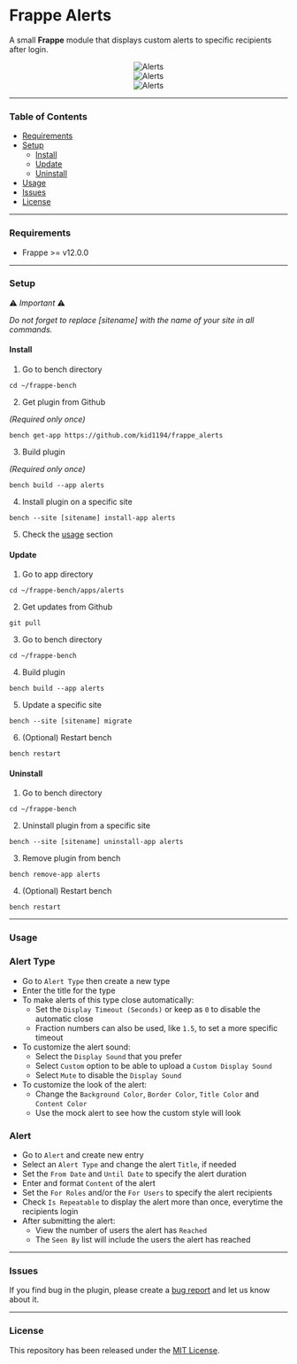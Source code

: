 # Frappe Alerts

A small **Frappe** module that displays custom alerts to specific recipients after login.

<div style="width:100%;text-align:center">
    <img src="https://github.com/kid1194/frappe_alerts/blob/main/images/notice-alert-mobile.png?raw=true" alt="Alerts"/>
</div>
<div style="width:100%;text-align:center">
    <img src="https://github.com/kid1194/frappe_alerts/blob/main/images/warning-alert-mobile.png?raw=true" alt="Alerts"/>
</div>
<div style="width:100%;text-align:center">
    <img src="https://github.com/kid1194/frappe_alerts/blob/main/images/urgent-alert-mobile.png?raw=true" alt="Alerts"/>
</div>

---

### Table of Contents
- [Requirements](#requirements)
- [Setup](#setup)
  - [Install](#install)
  - [Update](#update)
  - [Uninstall](#uninstall)
- [Usage](#usage)
- [Issues](#issues)
- [License](#license)

---

### Requirements
- Frappe >= v12.0.0

---

### Setup

⚠️ *Important* ⚠️

*Do not forget to replace [sitename] with the name of your site in all commands.*

#### Install
1. Go to bench directory

```
cd ~/frappe-bench
```

2. Get plugin from Github

*(Required only once)*

```
bench get-app https://github.com/kid1194/frappe_alerts
```

3. Build plugin

*(Required only once)*

```
bench build --app alerts
```

4. Install plugin on a specific site

```
bench --site [sitename] install-app alerts
```

5. Check the [usage](#usage) section

#### Update
1. Go to app directory

```
cd ~/frappe-bench/apps/alerts
```

2. Get updates from Github

```
git pull
```

3. Go to bench directory

```
cd ~/frappe-bench
```

4. Build plugin

```
bench build --app alerts
```

5. Update a specific site

```
bench --site [sitename] migrate
```

6. (Optional) Restart bench

```
bench restart
```

#### Uninstall
1. Go to bench directory

```
cd ~/frappe-bench
```

2. Uninstall plugin from a specific site

```
bench --site [sitename] uninstall-app alerts
```

3. Remove plugin from bench

```
bench remove-app alerts
```

4. (Optional) Restart bench

```
bench restart
```

---

### Usage
### Alert Type
- Go to `Alert Type` then create a new type
- Enter the title for the type
- To make alerts of this type close automatically:
  - Set the `Display Timeout (Seconds)` or keep as `0` to disable the automatic close
  - Fraction numbers can also be used, like `1.5`, to set a more specific timeout
- To customize the alert sound:
  - Select the `Display Sound` that you prefer
  - Select `Custom` option to be able to upload a `Custom Display Sound`
  - Select `Mute` to disable the `Display Sound`
- To customize the look of the alert:
  - Change the `Background Color`, `Border Color`, `Title Color` and `Content Color`
  - Use the mock alert to see how the custom style will look

### Alert
- Go to `Alert` and create new entry
- Select an `Alert Type` and change the alert `Title`, if needed
- Set the `From Date` and `Until Date` to specify the alert duration
- Enter and format `Content` of the alert
- Set the `For Roles` and/or the `For Users` to specify the alert recipients
- Check `Is Repeatable` to display the alert more than once, everytime the recipients login
- After submitting the alert:
  - View the number of users the alert has `Reached`
  - The `Seen By` list will include the users the alert has reached

---

### Issues
If you find bug in the plugin, please create a [bug report](https://github.com/kid1194/frappe_alerts/issues/new?assignees=kid1194&labels=bug&template=bug_report.md&title=%5BBUG%5D) and let us know about it.

---

### License
This repository has been released under the [MIT License](https://github.com/kid1194/frappe_alerts/blob/main/LICENSE).
